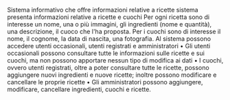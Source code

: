 Sistema informativo che offre informazioni relative a ricette
sistema presenta informazioni relative a ricette e cuochi
Per ogni ricetta sono di interesse un nome, una o più immagini, gli ingredienti (nome e quantità), una descrizione, il cuoco che l'ha
proposta.
Per i cuochi sono di interesse il nome, il cognome, la data di nascita, una fotografia.
Al sistema possono accedere utenti occasionali, utenti registrati e amministratori
• Gli utenti occasionali possono consultare tutte le informazioni sulle ricette e sui cuochi, ma non possono apportare nessun tipo di
modifica ai dati
• I cuochi, ovvero utenti registrati, oltre a poter consultare tutte le ricette, possono aggiungere nuovi ingredienti e nuove ricette; inoltre possono modificare e cancellare le proprie ricette
• Gli amministratori possono aggiungere, modificare, cancellare ingredienti, cuochi e ricette.
